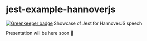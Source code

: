 # jest-example-hannoverjs

[![Greenkeeper badge](https://badges.greenkeeper.io/robinpokorny/jest-example-hannoverjs.svg?token=89c00bd3030c1ceb25f0e8264a774af5abd8ef9fc5e66d03c1b0ee54dc6ebe28)](https://greenkeeper.io/)
Showcase of Jest for HannoverJS speech

Presentation will be here soon 🌅
